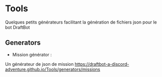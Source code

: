 # Tools
Quelques petits générateurs facilitant la génération de fichiers json pour le bot DraftBot 

## Generators

- Mission générator :

Un générateur de json de mission
https://draftbot-a-discord-adventure.github.io/Tools/generators/missions

